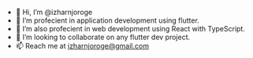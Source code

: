 - 👋 Hi, I’m @izharnjoroge
- 👀 I’m profecient in application development using flutter.
- 🌱 I’m also profecient in web development using React with TypeScript.
- 💞️ I’m looking to collaborate on any flutter dev project.
- 📫 Reach me at izharnjoroge@gmail.com

<!---
izharnjoroge/izharnjoroge is a ✨ special ✨ repository because its `README.md` (this file) appears on your GitHub profile.
You can click the Preview link to take a look at your changes.
--->
